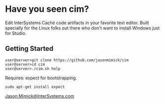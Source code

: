Have you seen cim?
===

Edit InterSystems Caché code artifacts in your favorite text editor.
Built specially for the Linux folks out there who don't want to install Windows
just for Studio.

Getting Started
---------------

    user@server>git clone https://github.com/jasonmimick/cim
    user@server>cd cim
    user@server>./cim.sh help

Requires: expect for bootstrapping.

    sudo apt-get install expect

Jason.Mimick@InterSystems.com

